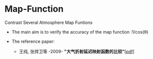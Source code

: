 # Map-Function
Contrast Several Atmosphere Map Funtions 

* The main aim is to verify the accuracy of the map function :1/cos(&theta;)

* The reference paper:<br>
    * 王纯, 张捍卫等 -2009-  **"大气折射延迟映射函数的比较"**[[pdf]](http://www.ixueshu.com/document/e4aa99e8bf767b73.html)</br>
